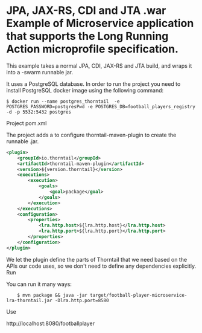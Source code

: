 # JPA, JAX-RS, CDI and JTA .war Example of Microservice application that supports the Long Running Action microprofile specification.

This example takes a normal JPA, CDI, JAX-RS and JTA build, and wraps it into a -swarm runnable jar.

It uses a PostgreSQL database. In order to run the project you need to install PostgreSQL docker image using the following command:

```console
$ docker run --name postgres_thorntail  -e POSTGRES_PASSWORD=postgresPwd -e POSTGRES_DB=football_players_registry -d -p 5532:5432 postgres
```

Project pom.xml


The project adds a <plugin> to configure thorntail-maven-plugin to create the runnable .jar.

```xml
<plugin>
    <groupId>io.thorntail</groupId>
    <artifactId>thorntail-maven-plugin</artifactId>
    <version>${version.thorntail}</version>
    <executions>
    	<execution>
        	<goals>
            	<goal>package</goal>
            </goals>
        </execution>
    </executions>
    <configuration>
        <properties>
            <lra.http.host>${lra.http.host}</lra.http.host>
            <lra.http.port>${lra.http.port}</lra.http.port>
        </properties>
    </configuration>
</plugin>
```

We let the plugin define the parts of Thorntail that we need based on the APIs our code uses, so we don't need to define any dependencies explicitly.
Run

You can run it many ways:

```console
    $ mvn package && java -jar target/football-player-microservice-lra-thorntail.jar -Dlra.http.port=8580
```

Use

http://localhost:8080/footballplayer
